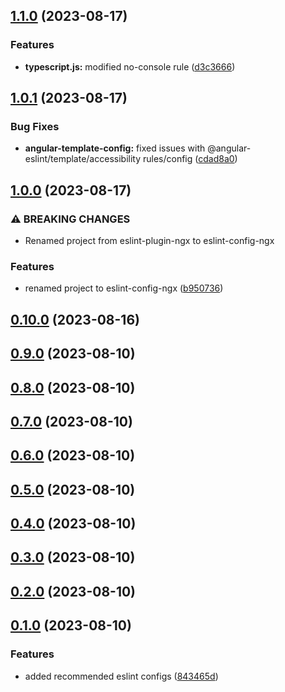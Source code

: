 ## [1.1.0](https://github.com/sushant-kum/eslint-config-ngx/compare/1.0.1...1.1.0) (2023-08-17)

### Features

- **typescript.js:** modified no-console rule ([d3c3666](https://github.com/sushant-kum/eslint-config-ngx/commit/d3c3666538653a8ea34ba1b5d5cc7f0cde7319ca))

## [1.0.1](https://github.com/sushant-kum/eslint-config-ngx/compare/1.0.0...1.0.1) (2023-08-17)

### Bug Fixes

- **angular-template-config:** fixed issues with @angular-eslint/template/accessibility rules/config ([cdad8a0](https://github.com/sushant-kum/eslint-config-ngx/commit/cdad8a0244d09bf9e44f9220e289e8548e3c15e2))

## [1.0.0](https://github.com/sushant-kum/eslint-config-ngx/compare/0.10.0...1.0.0) (2023-08-17)

### ⚠ BREAKING CHANGES

- Renamed project from eslint-plugin-ngx to eslint-config-ngx

### Features

- renamed project to eslint-config-ngx ([b950736](https://github.com/sushant-kum/eslint-config-ngx/commit/b950736d8c8dbde1e7508a3333b9e49b422feefd))

## [0.10.0](https://github.com/sushant-kum/eslint-config-ngx/compare/0.9.0...0.10.0) (2023-08-16)

## [0.9.0](https://github.com/sushant-kum/eslint-config-ngx/compare/0.8.0...0.9.0) (2023-08-10)

## [0.8.0](https://github.com/sushant-kum/eslint-config-ngx/compare/0.7.0...0.8.0) (2023-08-10)

## [0.7.0](https://github.com/sushant-kum/eslint-config-ngx/compare/0.6.0...0.7.0) (2023-08-10)

## [0.6.0](https://github.com/sushant-kum/eslint-config-ngx/compare/0.5.0...0.6.0) (2023-08-10)

## [0.5.0](https://github.com/sushant-kum/eslint-config-ngx/compare/0.4.0...0.5.0) (2023-08-10)

## [0.4.0](https://github.com/sushant-kum/eslint-config-ngx/compare/0.3.0...0.4.0) (2023-08-10)

## [0.3.0](https://github.com/sushant-kum/eslint-config-ngx/compare/0.2.0...0.3.0) (2023-08-10)

## [0.2.0](https://github.com/sushant-kum/eslint-config-ngx/compare/0.1.0...0.2.0) (2023-08-10)

## [0.1.0](https://github.com/sushant-kum/eslint-config-ngx/compare/843465d6df1714b1af4b1d5c341bbb1d5ec80225...0.1.0) (2023-08-10)

### Features

- added recommended eslint configs ([843465d](https://github.com/sushant-kum/eslint-config-ngx/commit/843465d6df1714b1af4b1d5c341bbb1d5ec80225))
